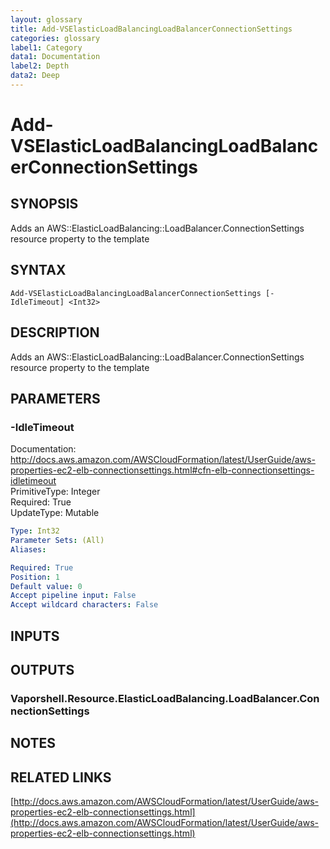 ```yaml
---
layout: glossary
title: Add-VSElasticLoadBalancingLoadBalancerConnectionSettings
categories: glossary
label1: Category
data1: Documentation
label2: Depth
data2: Deep
---
```


# Add-VSElasticLoadBalancingLoadBalancerConnectionSettings

## SYNOPSIS
Adds an AWS::ElasticLoadBalancing::LoadBalancer.ConnectionSettings resource property to the template

## SYNTAX

```
Add-VSElasticLoadBalancingLoadBalancerConnectionSettings [-IdleTimeout] <Int32>
```

## DESCRIPTION
Adds an AWS::ElasticLoadBalancing::LoadBalancer.ConnectionSettings resource property to the template

## PARAMETERS

### -IdleTimeout
Documentation: http://docs.aws.amazon.com/AWSCloudFormation/latest/UserGuide/aws-properties-ec2-elb-connectionsettings.html#cfn-elb-connectionsettings-idletimeout    
PrimitiveType: Integer    
Required: True    
UpdateType: Mutable

```yaml
Type: Int32
Parameter Sets: (All)
Aliases: 

Required: True
Position: 1
Default value: 0
Accept pipeline input: False
Accept wildcard characters: False
```

## INPUTS

## OUTPUTS

### Vaporshell.Resource.ElasticLoadBalancing.LoadBalancer.ConnectionSettings

## NOTES

## RELATED LINKS

[http://docs.aws.amazon.com/AWSCloudFormation/latest/UserGuide/aws-properties-ec2-elb-connectionsettings.html](http://docs.aws.amazon.com/AWSCloudFormation/latest/UserGuide/aws-properties-ec2-elb-connectionsettings.html)

